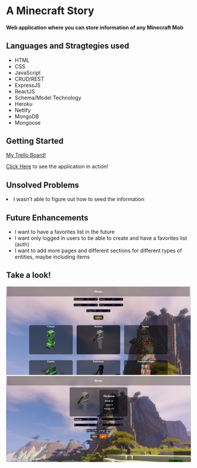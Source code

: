 <h1>A Minecraft Story</h1>
<h4>Web application where you can store information of any Minecraft Mob<h4>

<h2>Languages and Stragtegies used</h2>
<ul>
<li>HTML</li>
<li>CSS</li>
<li>JavaScript</li>
<li>CRUD/REST</li>
<li>ExpressJS</li>
<li>ReactJS</li>
<li>Schema/Model Technology</li>
<li>Heroku</li>
<li>Netlify</li> 
<li>MongoDB</li>
<li>Mongoose</li>
</ul>

<h2>Getting Started</h2>

[My Trello Board!](https://trello.com/b/2M1HIiR0/project-3-plans)
  
[Click Here](https://competent-jang-98b344.netlify.app/)  to see the application in action! 

<h2>Unsolved Problems</h2>
<li> I wasn't able to figure out how to seed the information</li>  
  
<h2>Future Enhancements</h2>

<ul>
<li> I want to have a favorites list in the future</li>
<li> I want only logged in users to be able to create and have a favorites list (auth) </li>
<li> I want to add more pages and different sections for different types of entities, maybe including items</li>
</ul>
  
<h2>Take a look!</h2>


![Screenshot!](Screenshot1.PNG)
![Screenshot!](Screenshot2.PNG)
  



